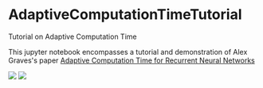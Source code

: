 # AdaptiveComputationTimeTutorial

Tutorial on Adaptive Computation Time

This jupyter notebook encompasses a tutorial and demonstration of Alex Graves's paper [Adaptive Computation Time for Recurrent Neural Networks](https://arxiv.org/pdf/1603.08983.pdf)

<img src="https://media.arxiv-vanity.com/render-output/1687679/fig/parity_plot.png">

<img src="https://miro.medium.com/max/1972/1*5dULqBM2KKGlQTHrKCeR3Q.png">
